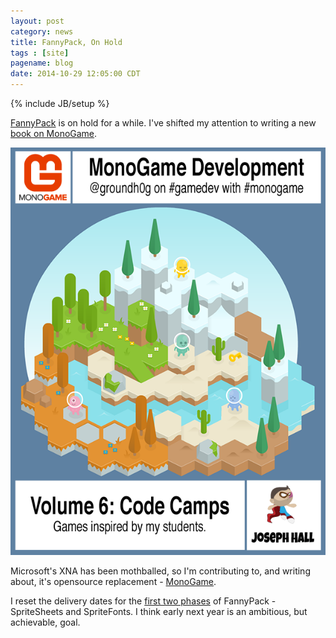 ```yaml
---
layout: post
category: news
title: FannyPack, On Hold
tags : [site]
pagename: blog
date: 2014-10-29 12:05:00 CDT
---
```

{% include JB/setup %}

[FannyPack](http://fpack.moreoncode.com/) is on hold for a while. I've shifted my attention to writing a new [book on MonoGame](https://leanpub.com/monogamecodecamps). 

![The Book](/assets/img/blog/CodeCampsBookCover.png "My new pet project.")

Microsoft's XNA has been mothballed, so I'm contributing to, and writing about, it's opensource replacement - [MonoGame](https://github.com/mono/MonoGame).

I reset the delivery dates for the [first two phases](https://github.com/groundh0g/FannyPack/issues) of FannyPack - SpriteSheets and SpriteFonts. I think early next year is an ambitious, but achievable, goal.